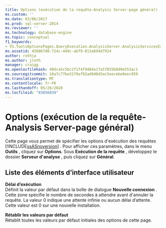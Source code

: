 ```yaml
---
title: Options (exécution de la requête-Analysis Server-page général) | Microsoft Docs
ms.custom: ''
ms.date: 03/06/2017
ms.prod: sql-server-2014
ms.reviewer: ''
ms.technology: database-engine
ms.topic: conceptual
f1_keywords:
- VS.ToolsOptionsPages.QueryExecution.AnalysisServer.AnalysisServicesExecutionGeneral
ms.assetid: 456867d0-724c-449c-abf9-013a694d7924
author: rothja
ms.author: jroth
manager: craigg
ms.openlocfilehash: 49dca5c5bc2f1f4f9d84a17a57035b0d9e553ac1
ms.sourcegitcommit: 18a7c77be31f9af92ad9d0d3ac5eecebe8eec959
ms.translationtype: MT
ms.contentlocale: fr-FR
ms.lasthandoff: 05/26/2020
ms.locfileid: "83856839"
---
```

# <a name="options-query-execution-analysis-server-general-page"></a>Options (exécution de la requête-Analysis Server-page général)
  Cette page vous permet de spécifier les options d'exécution des requêtes [!INCLUDE[ssASnoversion](../includes/ssasnoversion-md.md)] . Pour afficher ces paramètres, dans le menu **Outils** , cliquez sur **Options**. Sous **Exécution de la requête** , développez le dossier **Serveur d'analyse** , puis cliquez sur **Général**.  
  
## <a name="ui-element-list"></a>Liste des éléments d’interface utilisateur  
 **Délai d’exécution**  
 Définit la valeur par défaut dans la boîte de dialogue **Nouvelle connexion** . Cette zone spécifie le nombre de secondes à attendre avant d'annuler la requête. La valeur 0 indique une attente infinie ou aucun délai d’attente. Cette valeur est 0 sur une nouvelle installation.  
  
 **Rétablir les valeurs par défaut**  
 Rétablit toutes les valeurs par défaut initiales des options de cette page.  
  
  
